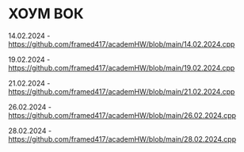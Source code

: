 # __ХОУМ ВОК__ #

14.02.2024 - https://github.com/framed417/academHW/blob/main/14.02.2024.cpp

19.02.2024 - https://github.com/framed417/academHW/blob/main/19.02.2024.cpp

21.02.2024 - https://github.com/framed417/academHW/blob/main/21.02.2024.cpp

26.02.2024 - https://github.com/framed417/academHW/blob/main/26.02.2024.cpp

28.02.2024 - https://github.com/framed417/academHW/blob/main/28.02.2024.cpp

